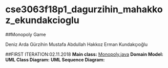 # cse3063f18p1_dagurzihin_mahakkoz_ekundakcioglu
##Monopoly Game

Deniz Arda Gürzihin
Mustafa Abdullah Hakkoz
Erman Kundakçıoğlu

##FIRST ITERATION:02.11.2018
**Main class:** [Monopoly.java](https://github.com/denizgurzihin/cse3063f18p1_dagurzihin_mahakkoz_ekundakcioglu/blob/master/Monopoly.java)
**Domain Model:** 
**UML Class Diagram:**
**UML Sequence Diagram:**

